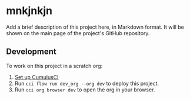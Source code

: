 # mnkjnkjn

Add a brief description of this project here, in Markdown format.
It will be shown on the main page of the project's GitHub repository.

## Development

To work on this project in a scratch org:

1. [Set up CumulusCI](https://cumulusci.readthedocs.io/en/latest/tutorial.html)
2. Run `cci flow run dev_org --org dev` to deploy this project.
3. Run `cci org browser dev` to open the org in your browser.